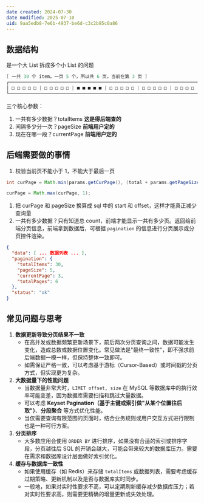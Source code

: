 ```yaml
---
date created: 2024-07-30
date modified: 2025-07-10
uid: 9aa5edb8-7e6b-4937-be6d-c3c2b95c0a86
---
```

## 数据结构

是一个大 List 拆成多个小 List 的问题

```Java
[ 一共 30 个 item，一页 5 个，所以共 6 页，当前在第 3 页 ]
┌───────────────────────────────────────────────────────────────────────┐
│ □ □ □ □ □ | □ □ □ □ □ | ■ ■ ■ ■ ■ | □ □ □ □ □ | □ □ □ □ □ | □ □ □ □   │
└───────────────────────────────────────────────────────────────────────┘
```

三个核心参数：

1. 一共有多少数据？totalItems **这是得后端查的**
2. 间隔多少分一次？pageSize **前端用户定的**
3. 现在在哪一段？currentPage **前端用户定的**

## 后端需要做的事情

1. 校验当前页不能小于 1，不能大于最后一页

```java
int curPage = Math.min(params.getCurPage(), (total + params.getPageSize() - 1) / params.getPageSize()); 

curPage = Math.max(curPage, 1);
```

1. 把 curPage 和 pageSize 换算成 sql 中的 start 和 offset，这样才能真正减少查询量
2. 一共有多少数据？只有知道总 count，前端才能显示一共有多少页。返回给前端分页信息，前端拿到数据后，可根据 `pagination` 的信息进行分页展示或分页控件渲染。

```json
{
  "data": [ ... 数据列表 ... ],
  "pagination": {
    "totalItems": 30,
    "pageSize": 5,
    "currentPage": 3,
    "totalPages": 6
  },
  "status": "ok"
}
```

## 常见问题与思考

1. **数据更新导致分页结果不一致**
    - 在高并发或数据频繁更新场景下，前后两次分页查询之间，数据可能发生变化，造成总数或数据位置变化。常见做法是"最终一致性"，即不强求前后端数据一模一样，但保持整体一致即可。
    - 如需保证严格一致，可以考虑基于游标（Cursor-Based）或时间戳的分页方式，但实现更为复杂。
2. **大数据量下的性能问题**
    - 当数据量非常大时，`LIMIT offset, size` 在 MySQL 等数据库中的执行效率可能变差，因为数据库需要扫描和跳过大量数据。
    - 可以考虑 **Keyset Pagination（基于主键或索引做"从某个位置往后取"）**、**分段聚合** 等方式优化性能。
    - 当仅需要查询有限范围的页面时，结合业务规则或用户交互方式进行限制也是一种可行方案。
3. **分页排序**
    - 大多数应用会使用 `ORDER BY` 进行排序，如果没有合适的索引或排序字段，分页越往后 SQL 的开销会越大，可能会带来较大的数据库压力。需要在需求和数据库设计层面做好索引优化。
4. **缓存与数据库一致性**
    - 如果使用缓存（如 Redis）来存储 `totalItems` 或数据列表，需要考虑缓存过期策略、更新机制以及是否与数据库实时同步。
    - 一般地，如果对实时性要求不高，可以定期刷新缓存减少数据库压力；若对实时性要求高，则需要更精确的增量更新或失效处理。
